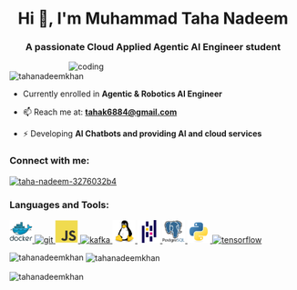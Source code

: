 <h1 align="center">Hi 👋, I'm Muhammad Taha Nadeem</h1>
<h3 align="center">A passionate Cloud Applied Agentic AI Engineer student</h3>

<img align="right" alt="coding" width="400" src="https://cdn.analyticsvidhya.com/wp-content/uploads/2025/01/unnamed.gif">

<p align="left"> <img src="https://komarev.com/ghpvc/?username=tahanadeemkhan&label=Profile%20views&color=0e75b6&style=flat" alt="tahanadeemkhan" /> </p>

- Currently enrolled in **Agentic & Robotics AI Engineer**

- 📫 Reach me at: **tahak6884@gmail.com**

- ⚡ Developing **AI Chatbots and providing AI and cloud services**

<h3 align="left">Connect with me:</h3>
<p align="left">
<a href="https://www.linkedin.com/in/taha-nadeem-3276032b4/" target="blank"><img align="center" src="https://raw.githubusercontent.com/rahuldkjain/github-profile-readme-generator/master/src/images/icons/Social/linked-in-alt.svg" alt="taha-nadeem-3276032b4" height="30" width="40" /></a>
</p>

<h3 align="left">Languages and Tools:</h3>
<p align="left"> <a href="https://www.docker.com/" target="_blank" rel="noreferrer"> <img src="https://raw.githubusercontent.com/devicons/devicon/master/icons/docker/docker-original-wordmark.svg" alt="docker" width="40" height="40"/> </a> <a href="https://git-scm.com/" target="_blank" rel="noreferrer"> <img src="https://www.vectorlogo.zone/logos/git-scm/git-scm-icon.svg" alt="git" width="40" height="40"/> </a> <a href="https://developer.mozilla.org/en-US/docs/Web/JavaScript" target="_blank" rel="noreferrer"> <img src="https://raw.githubusercontent.com/devicons/devicon/master/icons/javascript/javascript-original.svg" alt="javascript" width="40" height="40"/> </a> <a href="https://kafka.apache.org/" target="_blank" rel="noreferrer"> <img src="https://www.vectorlogo.zone/logos/apache_kafka/apache_kafka-icon.svg" alt="kafka" width="40" height="40"/> </a> <a href="https://www.linux.org/" target="_blank" rel="noreferrer"> <img src="https://raw.githubusercontent.com/devicons/devicon/master/icons/linux/linux-original.svg" alt="linux" width="40" height="40"/> </a> <a href="https://pandas.pydata.org/" target="_blank" rel="noreferrer"> <img src="https://raw.githubusercontent.com/devicons/devicon/2ae2a900d2f041da66e950e4d48052658d850630/icons/pandas/pandas-original.svg" alt="pandas" width="40" height="40"/> </a> <a href="https://www.postgresql.org" target="_blank" rel="noreferrer"> <img src="https://raw.githubusercontent.com/devicons/devicon/master/icons/postgresql/postgresql-original-wordmark.svg" alt="postgresql" width="40" height="40"/> </a> <a href="https://www.python.org" target="_blank" rel="noreferrer"> <img src="https://raw.githubusercontent.com/devicons/devicon/master/icons/python/python-original.svg" alt="python" width="40" height="40"/> </a> <a href="https://www.tensorflow.org" target="_blank" rel="noreferrer"> <img src="https://www.vectorlogo.zone/logos/tensorflow/tensorflow-icon.svg" alt="tensorflow" width="40" height="40"/> </a> </p>

<p><img align="left" src="https://github-readme-stats.vercel.app/api/top-langs?username=tahanadeemkhan&show_icons=true&locale=en&layout=compact" alt="tahanadeemkhan" /></p>

<p>&nbsp;<img align="center" src="https://github-readme-stats.vercel.app/api?username=tahanadeemkhan&show_icons=true&locale=en" alt="tahanadeemkhan" /></p>

<p><img align="center" src="https://github-readme-streak-stats.herokuapp.com/?user=tahanadeemkhan&" alt="tahanadeemkhan" /></p>
